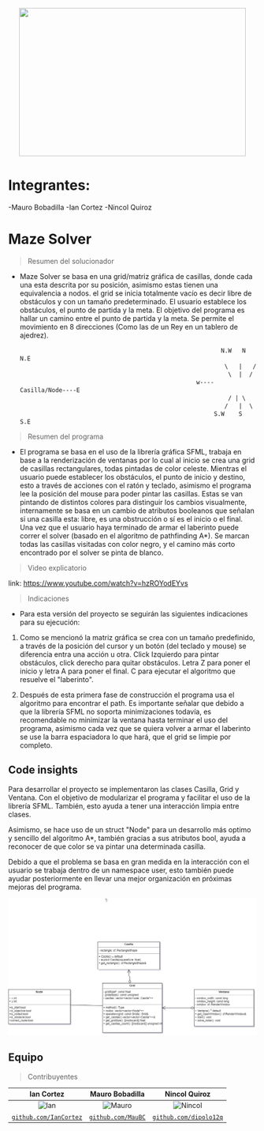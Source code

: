 <p align="center">
<img width="460" height="300" src="https://jesuitasaru.org/wp-content/uploads/2020/08/laberinto-6-1561965744-1030x633.jpg">
</p>

# Integrantes:
-Mauro Bobadilla
-Ian Cortez
-Nincol Quiroz

# Maze Solver

> Resumen del solucionador
- Maze Solver se basa en una grid/matriz gráfica de casillas, donde cada una esta descrita por su posición, asimismo estas tienen una equivalencia a nodos. el grid se inicia totalmente vacío es decir libre de obstáculos y con un tamaño predeterminado. El usuario establece los obstáculos, el punto de partida y la meta. El objetivo del programa es hallar un camino entre el punto de partida y la meta. Se permite el movimiento en 8 direcciones (Como las de un Rey en un tablero de ajedrez).

                                                               N.W   N   N.E
                                                                \   |   /
                                                                 \  |  /
                                                        w----Casilla/Node----E
                                                                 / | \
                                                                /   |  \
                                                             S.W    S   S.E

> Resumen del programa
- El programa se basa en el uso de la librería gráfica SFML, trabaja en base a la renderización de ventanas por lo cual al inicio se crea una grid de casillas rectangulares, todas pintadas de color celeste. Mientras el usuario puede establecer los obstáculos, el punto de inicio y destino, esto a través de acciones con el ratón y teclado, asimismo el programa lee la posición del mouse para poder pintar las casillas. Estas se van pintando de distintos colores para distinguir los cambios visualmente, internamente se basa en un cambio de atributos booleanos que señalan si una casilla esta: libre, es una obstrucción o sí es el inicio o el final. Una vez que el usuario haya terminado de armar el laberinto puede correr el solver (basado en el algoritmo de pathfinding A*). Se marcan todas las casillas visitadas con color negro, y el camino más corto encontrado por el solver se pinta de blanco.

> Video explicatorio

link: https://www.youtube.com/watch?v=hzROYodEYvs

> Indicaciones
- Para esta versión del proyecto se seguirán las siguientes indicaciones para su ejecución:
1. Como se mencionó la matriz gráfica se crea con un tamaño predefinido, a través de la posición del cursor y un botón (del teclado y mouse) se diferencia entra una acción u otra. Click Izquierdo para pintar obstáculos, click derecho para quitar obstáculos. Letra Z para poner el inicio y letra A para poner el final. C para ejecutar el algoritmo que resuelve el "laberinto". 

2. Después de esta primera fase de construcción el programa usa el algoritmo para encontrar el path. Es importante señalar que debido a que la librería SFML no soporta minimizaciones todavía, es recomendable no minimizar la ventana hasta terminar el uso del programa, asimismo cada vez que se quiera volver a armar el laberinto se use la barra espaciadora lo que hará, que el grid se limpie por completo.

## Code insights

Para desarrollar el proyecto se implementaron las clases Casilla, Grid y Ventana. Con el objetivo de modularizar el programa y facilitar el uso de la librería SFML. También, esto ayuda a tener una interacción limpia entre clases.

Asimismo, se hace uso de un struct "Node" para un desarrollo más optimo y sencillo del algoritmo A*, también gracias a sus atributos bool, ayuda a reconocer de que color se va pintar una determinada casilla. 

Debido a que el problema se basa en gran medida en la interacción con el usuario se trabaja dentro de un namespace user, esto también puede ayudar posteriormente en llevar una mejor organización en próximas mejoras del programa.

<img src="https://github.com/IanCortez/proyecto_poo2/blob/1dd0fef0c50f9c942b99c072e320ef01606309e8/UML.jpg">

## Equipo

> Contribuyentes

| <a target="_blank">**Ian Cortez**</a> | <a target="_blank">**Mauro Bobadilla**</a> | <a target="_blank">**Nincol Quiroz**</a> |
| :---: | :---:| :---:|
| ![Ian](https://avatars.githubusercontent.com/u/85956402?v=4) | ![Mauro](https://avatars.githubusercontent.com/u/83092867?v=4) | ![Nincol](https://avatars.githubusercontent.com/u/57011274?v=4) |
| <a href="https://github.com/IanCortez" target="_blank">`github.com/IanCortez`</a> | <a href="https://github.com/MauBC" target="_blank">`github.com/MauBC`</a> | <a href="https://github.com/dipolo12q" target="_blank">`github.com/dipolo12q`</a> |

